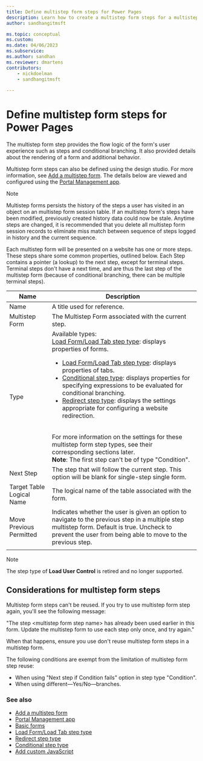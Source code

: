 ```yaml
---
title: Define multistep form steps for Power Pages
description: Learn how to create a multistep form steps for a multistep form on a website.
author: sandhangitmsft

ms.topic: conceptual
ms.custom: 
ms.date: 04/06/2023
ms.subservice: 
ms.author: sandhan
ms.reviewer: dmartens
contributors:
    - nickdoelman
    - sandhangitmsft
    
---
```


# Define multistep form steps for Power Pages

The multistep form step provides the flow logic of the form's user experience such as steps and conditional branching. It also provided details about the rendering of a form and additional behavior.

Multistep form steps can also be defined using the design studio. For more information, see [Add a multistep form](../getting-started/multistep-forms.md). The details below are viewed and configured using the [Portal Management app](portal-management-app.md).

> [!NOTE]
> Multistep forms persists the history of the steps a user has visited in an object on an multistep form session table. If an multistep form's steps have been modified, previously created history data could now be stale. Anytime steps are changed, it is recommended that you delete all multistep form session records to eliminate miss match between sequence of steps logged in history and the current sequence.

Each multistep form will be presented on a website has one or more steps. These steps share some common properties, outlined below. Each Step contains a pointer (a lookup) to the next step, except for terminal steps. Terminal steps don't have a next time, and are thus the last step of the multistep form (because of conditional branching, there can be multiple terminal steps).

| Name     | Description                                    |
|----------|------------------------------------------------|
| Name     | A title used for reference.                    |
| Multistep Form | The Multistep Form associated with the current step. |
|Type|Available types:<br>[Load Form/Load Tab step type](load-form-step.md): displays properties of forms. <ul><li>[Load Form/Load Tab step type](load-form-step.md): displays properties of tabs.</li><li>[Conditional step type](add-conditional-step.md): displays properties for specifying expressions to be evaluated for conditional branching. </li><li>[Redirect step type](add-redirect-step.md): displays the settings appropriate for configuring a website redirection.</li></ul><br>For more information on the settings for these multistep  form step types, see their corresponding sections later.<br>**Note**: The first step can't be of type "Condition".|
| Next Step                 | The step that will follow the current step. This option will be blank for single-step single form.                                                                                                            |
| Target Table Logical Name | The logical name of the table associated with the form.                                                                                                                                               |
| Move Previous Permitted    | Indicates whether the user is given an option to navigate to the previous step in a multiple step multistep  form. Default is true. Uncheck to prevent the user from being able to move to the previous step. |
||

> [!NOTE]
> The step type of **Load User Control** is retired and no longer supported.

## Considerations for multistep  form steps

Multistep form steps can't be reused. If you try to use multistep form step again, you'll see the following message:

"The step \<multistep  form step name\> has already been used earlier in this form. Update the multistep form to use each step only once, and try again."

When that happens, ensure you use don't reuse multistep  form steps in a multistep form.

The following conditions are exempt from the limitation of multistep  form step reuse:

- When using "Next step if Condition fails" option in step type "Condition".
- When using different&mdash;Yes/No&mdash;branches.

### See also

- [Add a multistep form](../getting-started/multistep-forms.md)
- [Portal Management app](portal-management-app.md)  
- [Basic forms](basic-forms.md)  
- [Load Form/Load Tab step type](load-form-step.md)  
- [Redirect step type](add-redirect-step.md)  
- [Conditional step type](add-conditional-step.md)  
- [Add custom JavaScript](add-custom-javascript.md)  

